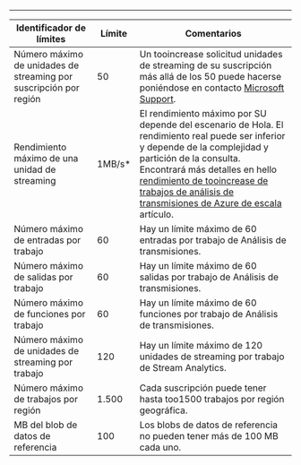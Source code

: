 ---
| Identificador de límites | Límite | Comentarios |
| --- | --- | --- |
| Número máximo de unidades de streaming por suscripción por región |50 |Un tooincrease solicitud unidades de streaming de su suscripción más allá de los 50 puede hacerse poniéndose en contacto [Microsoft Support](https://support.microsoft.com/en-us). |
| Rendimiento máximo de una unidad de streaming |1MB/s* |El rendimiento máximo por SU depende del escenario de Hola. El rendimiento real puede ser inferior y depende de la complejidad y partición de la consulta. Encontrará más detalles en hello [rendimiento de tooincrease de trabajos de análisis de transmisiones de Azure de escala](../articles/stream-analytics/stream-analytics-scale-jobs.md) artículo. |
| Número máximo de entradas por trabajo |60 |Hay un límite máximo de 60 entradas por trabajo de Análisis de transmisiones. |
| Número máximo de salidas por trabajo |60 |Hay un límite máximo de 60 salidas por trabajo de Análisis de transmisiones. |
| Número máximo de funciones por trabajo |60 |Hay un límite máximo de 60 funciones por trabajo de Análisis de transmisiones. |
| Número máximo de unidades de streaming por trabajo |120 |Hay un límite máximo de 120 unidades de streaming por trabajo de Stream Analytics. |
| Número máximo de trabajos por región |1.500 |Cada suscripción puede tener hasta too1500 trabajos por región geográfica. |
| MB del blob de datos de referencia | 100 | Los blobs de datos de referencia no pueden tener más de 100 MB cada uno. |

